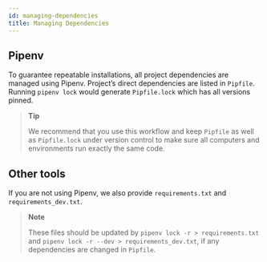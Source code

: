 ```yaml
---
id: managing-dependencies
title: Managing Dependencies
---
```



## Pipenv 

To guarantee repeatable installations, all project dependencies are managed using Pipenv. Project’s direct dependencies are listed in `Pipfile`. 
Running `pipenv lock` would generate `Pipfile.lock` which has all versions pinned.

>**Tip**
>
>We recommend that you use this workflow and keep `Pipfile` as well as `Pipfile.lock` under version control to make sure all computers and environments run exactly the same code.

## Other tools

If you are not using Pipenv, we also provide `requirements.txt` and `requirements_dev.txt`. 

>**Note**
>
>These files should be updated by `pipenv lock -r > requirements.txt` and `pipenv lock -r --dev > requirements_dev.txt`, if any dependencies are changed in `Pipfile`.

